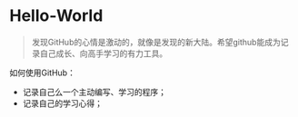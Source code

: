 # Hello-World
> 发现GitHub的心情是激动的，就像是发现的新大陆。希望github能成为记录自己成长、向高手学习的有力工具。   

如何使用GitHub：
- 记录自己么一个主动编写、学习的程序；
- 记录自己的学习心得；
